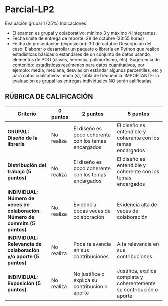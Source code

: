 # Parcial-LP2
Evaluación grupal 1 (25%)
Indicaciones
- El examen es grupal y colaborativo: mínimo 3 y máximo 4 integrantes.
- Fecha límite de entrega de reporte: 28 de octubre (23:55 horas)
- Fecha de presentación (exposición): 30 de octubre
Descripción del caso:
Elaborar o desarrollar un paquete o librería en Python que realice estadísticas básicas o estándares de un conjunto de datos usando elementos de POO (clases, herencia, polimorfismo, etc). Sugerencia de contenido: estadísticas resúmenes para datos cuantitativos, por ejemplo: media, mediana, desviación estándar algunos percentiles, etc y para datos cualitativos: moda (s), tabla de frecuencia.
IMPORTANTE: la evaluación es grupal las entregas individuales NO serán calificadas


## RÚBRICA DE CALIFICACIÓN

| **Criterio** | **0 puntos** | **2 puntos** | **5 puntos** |
|---------------|--------------|---------------|---------------|
| **GRUPAL: Diseño de la librería** | No realiza | El diseño es poco coherente con los temas encargados | El diseño es entendible y coherente con los temas encargados |
| **Distribución del trabajo (5 puntos)** | No realiza | El diseño es poco coherente con los temas encargados | El diseño es entendible y coherente con los temas encargados |
| **INDIVIDUAL: Número de veces de colaboración. Número de commits (5 puntos)** | No realiza | Evidencia pocas veces de colaboración | Evidencia alta de veces de colaboración |
| **INDIVIDUAL: Relevancia de colaboración y/o aporte (5 puntos)** | No realiza | Poca relevancia en sus contribuciones | Alta relevancia en sus contribuciones |
| **INDIVIDUAL: Exposición (5 puntos)** | No realiza | No justifica o explica su contribución o aporte | Justifica, explica completa y coherentemente su contribución o aporte |
